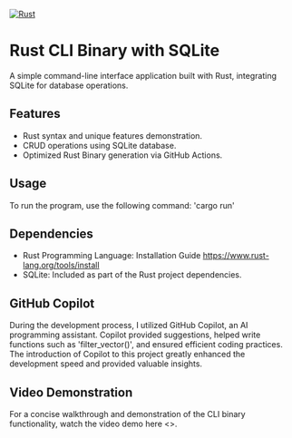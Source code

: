 [![Rust](https://github.com/nogibjj/ZT-DE-IndividualAssnmt2/actions/workflows/rust.yml/badge.svg)](https://github.com/nogibjj/ZT-DE-IndividualAssnmt2/actions/workflows/rust.yml)

# Rust CLI Binary with SQLite
A simple command-line interface application built with Rust, integrating SQLite for database operations.

## Features
- Rust syntax and unique features demonstration.
- CRUD operations using SQLite database.
- Optimized Rust Binary generation via GitHub Actions.

## Usage
To run the program, use the following command:
'cargo run'

## Dependencies
- Rust Programming Language: Installation Guide <https://www.rust-lang.org/tools/install>
- SQLite: Included as part of the Rust project dependencies.

## GitHub Copilot
During the development process, I utilized GitHub Copilot, an AI programming assistant. Copilot provided suggestions, helped write functions such as 'filter_vector()', and ensured efficient coding practices. The introduction of Copilot to this project greatly enhanced the development speed and provided valuable insights.

## Video Demonstration
For a concise walkthrough and demonstration of the CLI binary functionality, watch the video demo here <>.
